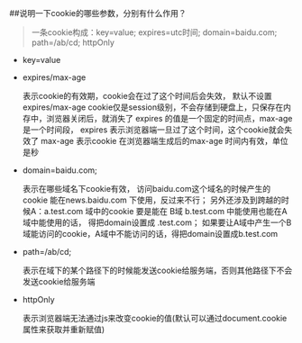 ##说明一下cookie的哪些参数，分别有什么作用？

>一条cookie构成：key=value; expires=utc时间; domain=baidu.com; path=/ab/cd; httpOnly

+ key=value 
+ expires/max-age


    表示cookie的有效期，cookie会在过了这个时间后会失效，
    默认不设置 expires/max-age cookie仅是session级别，不会存储到硬盘上，只保存在内存中，浏览器关闭后，就消失了
    expires 的值是一个固定的时间点，max-age是一个时间段，
    expires 表示浏览器端一旦过了这个时间，这个cookie就会失效了
    max-age 表示cookie 在浏览器端生成后的max-age 时间内有效，单位是秒
 
+ domain=baidu.com; 


    表示在哪些域名下cookie有效，
    访问baidu.com这个域名的时候产生的cookie 能在news.baidu.com 下使用，反过来不行；
    另外还涉及到跨越的时候A：a.test.com 域中的cookie 要是能在 B域 b.test.com 中能使用也能在A域中能使用的话，
    得把domain设置成 .test.com； 如果要让A域中产生一个B域能访问的cookie，A域中不能访问的话，得把domain设置成b.test.com
+ path=/ab/cd; 


    表示在域下的某个路径下的时候能发送cookie给服务端，否则其他路径下不会发送cookie给服务端
+ httpOnly 


     表示浏览器端无法通过js来改变cookie的值(默认可以通过document.cookie 属性来获取并重新赋值)

